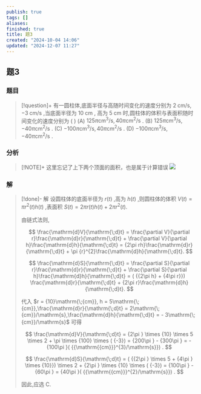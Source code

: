```yaml
---
publish: true
tags: []
aliases: 
finished: true
title: 题3
created: "2024-10-04 14:06"
updated: "2024-12-07 11:27"
---
```

## 题3
### 题目
> [!question]+
> 有一圆柱体,底面半径与高随时间变化的速度分别为 $2\mathrm{\;{cm}}/\mathrm{s}, - 3\mathrm{\;{cm}}/\mathrm{s}$ ,当底面半径为 ${10}\mathrm{\;{cm}}$ , 高为 $5\mathrm{\;{cm}}$ 时,圆柱体的体积与表面积随时间变化的速度分别为 ( )
> (A) ${125\pi }{\mathrm{{cm}}}^{3}/\mathrm{s},{40\pi }{\mathrm{{cm}}}^{2}/\mathrm{s}$ . 
> (B) ${125\pi }{\mathrm{{cm}}}^{3}/\mathrm{s}, - {40\pi }{\mathrm{{cm}}}^{2}/\mathrm{s}$ .
> (C) $- {100\pi }{\mathrm{{cm}}}^{3}/\mathrm{s},{40\pi }{\mathrm{{cm}}}^{2}/\mathrm{s}$ . 
> (D) $- {100\pi }{\mathrm{{cm}}}^{3}/\mathrm{s}, - {40\pi }{\mathrm{{cm}}}^{2}/\mathrm{s}$ .
### 分析
> [!NOTE]+
> 这里忘记了上下两个顶面的面积，也是属于计算错误
> ![](https://img.hwenyi.live/202412071927679.webp)
### 解
> [!done]-
> 解 设圆柱体的底面半径为 $r( t)$ ,高为 $h( t)$ ,则圆柱体的体积 $V( t) = \pi {r}^{2}( t) h( t)$ ,表面积 $S( t) = {2\pi r}( t) h( t) + {2\pi }{r}^{2}( t) .$
> 
> 由链式法则,
> 
> $$
> \frac{\mathrm{d}V}{\mathrm{\;d}t} = \frac{\partial V}{\partial r}\frac{\mathrm{d}r}{\mathrm{\;d}t} + \frac{\partial V}{\partial h}\frac{\mathrm{d}h}{\mathrm{\;d}t} = {2\pi rh}\frac{\mathrm{d}r}{\mathrm{\;d}t} + \pi {r}^{2}\frac{\mathrm{d}h}{\mathrm{\;d}t}.
> $$
> 
> $$
> \frac{\mathrm{d}S}{\mathrm{\;d}t} = \frac{\partial S}{\partial r}\frac{\mathrm{d}r}{\mathrm{\;d}t} + \frac{\partial S}{\partial h}\frac{\mathrm{d}h}{\mathrm{\;d}t} = ( {{2\pi h} + {4\pi r}}) \frac{\mathrm{d}r}{\mathrm{\;d}t} + {2\pi r}\frac{\mathrm{d}h}{\mathrm{\;d}t}.
> $$
> 
> 代入 $r = {10}\mathrm{\;{cm}}, h = 5\mathrm{\;{cm}},\frac{\mathrm{d}r}{\mathrm{\;d}t} = 2\mathrm{\;{cm}}/\mathrm{s},\frac{\mathrm{d}h}{\mathrm{\;d}t} = - 3\mathrm{\;{cm}}/\mathrm{s}$ 可得
> 
> $$
> \frac{\mathrm{d}V}{\mathrm{\;d}t} = {2\pi } \times {10} \times 5 \times 2 + \pi \times {100} \times ( {-3}) = {200\pi } - {300\pi } = - {100\pi }( {{\mathrm{{cm}}}^{3}/\mathrm{s}}) .
> $$
> 
> $$
> \frac{\mathrm{d}S}{\mathrm{\;d}t} = ( {{2\pi } \times 5 + {4\pi } \times {10}}) \times 2 + {2\pi } \times {10} \times ( {-3}) = {100\pi } - {60\pi } = {40\pi }( {{\mathrm{{cm}}}^{2}/\mathrm{s}}) .
> $$
> 
> 因此,应选 C.